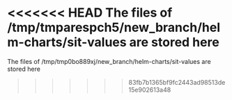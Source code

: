 <<<<<<< HEAD
The files of /tmp/tmparespch5/new_branch/helm-charts/sit-values are stored here
=======
The files of /tmp/tmp0bo889xj/new_branch/helm-charts/sit-values are stored here
>>>>>>> 83fb7b1365bf9fc2443ad98513de15e902613a48
